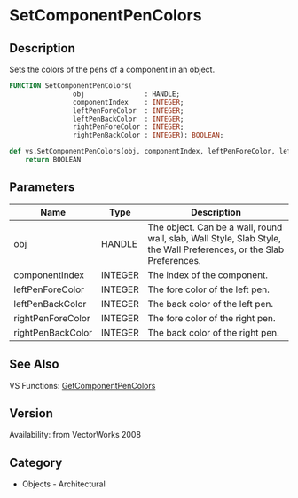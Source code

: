 # SetComponentPenColors

## Description
Sets the colors of the pens of a component in an object.

```pascal
FUNCTION SetComponentPenColors(
				obj               : HANDLE;
				componentIndex    : INTEGER;
				leftPenForeColor  : INTEGER;
				leftPenBackColor  : INTEGER;
				rightPenForeColor : INTEGER;
				rightPenBackColor : INTEGER): BOOLEAN;
```

```python
def vs.SetComponentPenColors(obj, componentIndex, leftPenForeColor, leftPenBackColor, rightPenForeColor, rightPenBackColor):
    return BOOLEAN
```

## Parameters
|Name|Type|Description|
|---|---|---|
|obj|HANDLE|The object. Can be a wall, round wall, slab, Wall Style, Slab Style, the Wall Preferences, or the Slab Preferences.|
|componentIndex|INTEGER|The index of the component.|
|leftPenForeColor|INTEGER|The fore color of the left pen.|
|leftPenBackColor|INTEGER|The back color of the left pen.|
|rightPenForeColor|INTEGER|The fore color of the right pen.|
|rightPenBackColor|INTEGER|The back color of the right pen.|

## See Also
VS Functions:
[GetComponentPenColors](GetComponentPenColors.md)

## Version
Availability: from VectorWorks 2008

## Category
* Objects - Architectural

